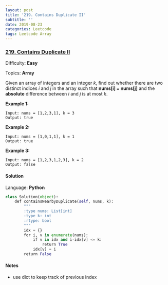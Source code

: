 ```yaml
---
layout: post
title: '219. Contains Duplicate II'
subtitle: ''
date: 2019-08-23
categories: Leetcode
tags: Leetcode Array
---
```

### [219\. Contains Duplicate II](https://leetcode.com/problems/contains-duplicate-ii/)

Difficulty: **Easy**

Topics: **Array**


Given an array of integers and an integer _k_, find out whether there are two distinct indices _i_ and _j_ in the array such that **nums[i] = nums[j]** and the **absolute** difference between _i_ and _j_ is at most _k_.


**Example 1:**

```
Input: nums = [1,2,3,1], k = 3
Output: true
```


**Example 2:**

```
Input: nums = [1,0,1,1], k = 1
Output: true
```


**Example 3:**

```
Input: nums = [1,2,3,1,2,3], k = 2
Output: false
```


#### Solution

Language: **Python**

```python
class Solution(object):
    def containsNearbyDuplicate(self, nums, k):
        """
        :type nums: List[int]
        :type k: int
        :rtype: bool
        """
        idx = {}
        for i, v in enumerate(nums):
            if v in idx and i-idx[v] <= k:
                return True
            idx[v] = i
        return False
```

#### Notes 
- use dict to keep track of previous index